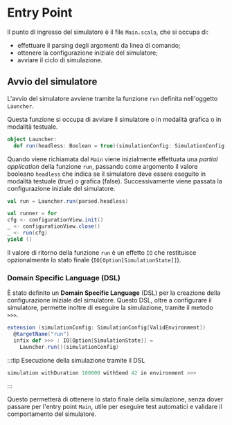 # Entry Point

Il punto di ingresso del simulatore è il file `Main.scala`, che si occupa di:

- effettuare il parsing degli argomenti da linea di comando;
- ottenere la configurazione iniziale del simulatore;
- avviare il ciclo di simulazione.

## Avvio del simulatore

L'avvio del simulatore avviene tramite la funzione `run` definita nell'oggetto `Launcher`.

Questa funzione si occupa di avviare il simulatore o in modalità grafica o in modalità testuale.

```scala
object Launcher:
  def run(headless: Boolean = true)(simulationConfig: SimulationConfig[ValidEnvironment]): IO[Option[SimulationState]]
```

Quando viene richiamata dal `Main` viene inizialmente effettuata una _partial application_ della funzione `run`, passando come argomento il valore booleano `headless` che indica se il simulatore deve essere eseguito in modalità testuale (true) o grafica (false).
Successivamente viene passata la configurazione iniziale del simulatore.

```scala
val run = Launcher.run(parsed.headless)

val runner = for
cfg <- configurationView.init()
_ <- configurationView.close()
_ <- run(cfg)
yield ()
```

Il valore di ritorno della funzione `run` è un effetto `IO` che restituisce opzionalmente lo stato finale (`IO[Option[SimulationState]]`).

### Domain Specific Language (DSL)

È stato definito un **Domain Specific Language** (DSL) per la creazione della configurazione iniziale del simulatore.
Questo DSL, oltre a configurare il simulatore, permette inoltre di eseguire la simulazione, tramite il metodo `>>>`.

```scala
extension (simulationConfig: SimulationConfig[ValidEnvironment])
  @targetName("run")
  infix def >>> : IO[Option[SimulationState]] =
    Launcher.run()(simulationConfig)
```

:::tip Esecuzione della simulazione tramite il DSL

```scala
simulation withDuration 100000 withSeed 42 in environment >>>
```

:::

Questo permetterà di ottenere lo stato finale della simulazione, senza dover passare per l'entry point `Main`, utile per eseguire test automatici e validare il comportamento del simulatore.
